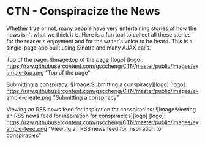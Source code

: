 # CTN - Conspiracize the News
Whether true or not, many people have very entertaining stories of how the news isn't what we think it is. Here is a fun tool to collect all these stories for the reader's enjoyment and for the writer's voice to be heard. This is a single-page app built using Sinatra and many AJAX calls.


Top of the page:
![Image:top of the page][logo]
[logo]: https://raw.githubusercontent.com/gsccheng/CTN/master/public/images/example-top.png "Top of the page"

Submitting a conspiracy:
![Image:Submitting a conspiracy][logo]
[logo]: https://raw.githubusercontent.com/gsccheng/CTN/master/public/images/example-create.png "Submitting a conspiracy"

Viewing an RSS news feed for inspiration for conspiracies:
![Image:Viewing an RSS news feed for inspiration for conspiracies][logo]
[logo]: https://raw.githubusercontent.com/gsccheng/CTN/master/public/images/example-feed.png "Viewing an RSS news feed for inspiration for conspiracies"